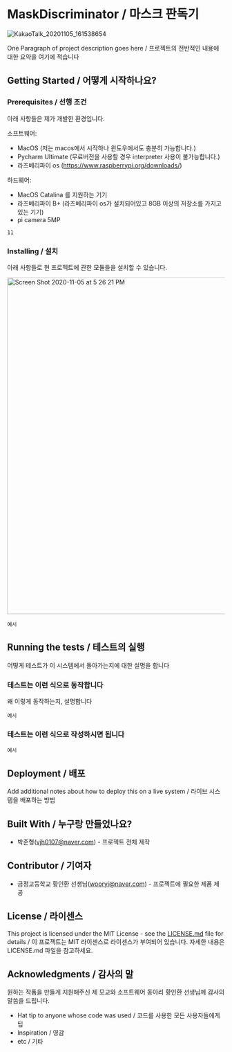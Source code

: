 # MaskDiscriminator / 마스크 판독기

![KakaoTalk_20201105_161538654](https://user-images.githubusercontent.com/66157320/98209661-a8045d80-1f82-11eb-9b71-858356d9527b.jpg)


One Paragraph of project description goes here / 프로젝트의 전반적인 내용에 대한 요약을 여기에 적습니다

## Getting Started / 어떻게 시작하나요?

### Prerequisites / 선행 조건

아래 사항들은 제가 개발한 환경입니다.

소프트웨어:
  - MacOS (저는 macos에서 시작하나 윈도우에서도 충분히 가능합니다.)
  - Pycharm Ultimate (무료버전을 사용할 경우 interpreter 사용이 불가능합니다.)
  - 라즈베리파이 os (https://www.raspberrypi.org/downloads/)
  
하드웨어:
  - MacOS Catalina 를 지원하는 기기
  - 라즈베리파이 B+ (라즈베리파이 os가 설치되어있고 8GB 이상의 저장소를 가지고 있는 기기)
  - pi camera 5MP
  
```
11
```

### Installing / 설치

아래 사항들로 현 프로젝트에 관한 모듈들을 설치할 수 있습니다.

<img width="778" alt="Screen Shot 2020-11-05 at 5 26 21 PM" src="https://user-images.githubusercontent.com/66157320/98217500-ebb09480-1f8d-11eb-81f0-cafded6f3d01.png">


```
예시
```

## Running the tests / 테스트의 실행

어떻게 테스트가 이 시스템에서 돌아가는지에 대한 설명을 합니다

### 테스트는 이런 식으로 동작합니다

왜 이렇게 동작하는지, 설명합니다

```
예시
```

### 테스트는 이런 식으로 작성하시면 됩니다

```
예시
```

## Deployment / 배포

Add additional notes about how to deploy this on a live system / 라이브 시스템을 배포하는 방법

## Built With / 누구랑 만들었나요?

* 박준형(vjh0107@naver.com) - 프로젝트 전체 제작

## Contributor / 기여자

* 금정고등학교 황인환 선생님(wooryi@naver.com) - 프로젝트에 필요한 제품 제공

## License / 라이센스

This project is licensed under the MIT License - see the [LICENSE.md](https://https://github.com/vjh0107/MaskDiscriminator/blob/main/LICENSE) file for details / 이 프로젝트는 MIT 라이센스로 라이센스가 부여되어 있습니다. 자세한 내용은 LICENSE.md 파일을 참고하세요.

## Acknowledgments / 감사의 말

원하는 작품을 만들게 지원해주신 제 모교와 소프트웨어 동아리 황인환 선생님께 감사의 말씀을 드립니다.

* Hat tip to anyone whose code was used / 코드를 사용한 모든 사용자들에게 팁
* Inspiration / 영감
* etc / 기타
